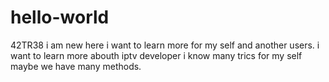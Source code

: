 # hello-world
42TR38 
i am new here i want to learn more for my self and another users. 
i want to learn more abouth iptv developer i know many trics for my self maybe we have many methods. 
